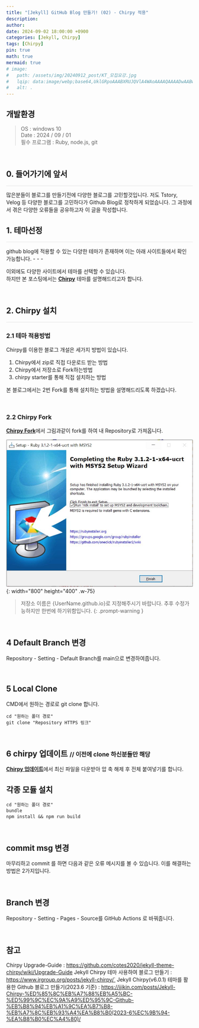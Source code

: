 ```yaml
---
title: "[Jekyll] GitHub Blog 만들기! (02) - Chirpy 적용"
description: 
author:
date: 2024-09-02 18:00:00 +0900
categories: [Jekyll, Chirpy]
tags: [Chirpy]
pin: true
math: true
mermaid: true
# image:
#   path: /assets/img/20240912_post/KT_모집요강.jpg
#   lqip: data:image/webp;base64,UklGRpoAAABXRUJQVlA4WAoAAAAQAAAADwAABwAAQUxQSDIAAAARL0AmbZurmr57yyIiqE8oiG0bejIYEQTgqiDA9vqnsUSI6H+oAERp2HZ65qP/VIAWAFZQOCBCAAAA8AEAnQEqEAAIAAVAfCWkAALp8sF8rgRgAP7o9FDvMCkMde9PK7euH5M1m6VWoDXf2FkP3BqV0ZYbO6NA/VFIAAAA
#   alt: .
---
```


## **개발환경**
>OS : windows 10 <br/>
Date : 2024 / 09 / 01 <br/>
필수 프로그램 : Ruby, node.js, git

<br/>

## **0. 들어가기에 앞서**
<hr style="height: 0.5px; background-color: rgba(0, 0, 0, .1); border: none;" />
많은분들이 블로그를 만들기전에 다양한 블로그를 고민할것입니다.  
저도 Tstory, Velog 등 다양한 블로그를 고민하다가 Github Blog로 정착하게 되었습니다.  
그 과정에서 겪은 다양한 오류들을 공유하고자 이 글을 작성합니다.  

<br/>

## **1. 테마선정**
<hr style="height: 0.5px; background-color: rgba(0, 0, 0, .1); border: none;" />
github blog에 적용할 수 있는 다양한 테마가 존재하며 이는 아래 사이트들에서 확인 가능합니다.  
- <http://jekyllthemes.org/>  
- <https://jekyllthemes.io/>  
- <https://jekyll-themes.com/>  

이외에도 다양한 사이트에서 테마를 선택할 수 있습니다.  
하지만 본 포스팅에서는 [**Chirpy**](https://chirpy.cotes.page) 테마를 설명해드리고자 합니다.

<br/>

## **2. Chirpy 설치**
<hr style="height: 0.5px; background-color: rgba(0, 0, 0, .1); border: none;" />

### **2.1 테마 적용방법**
Chirpy를 이용한 블로그 개설은 세가지 방법이 있습니다.
1. Chirpy에서 zip로 직접 다운로드 받는 방법
2. Chirpy에서 저장소로 Fork하는방법
3. chirpy starter를 통해 직접 설치하는 방법

본 블로그에서는 2번 Fork를 통해 설치하는 방법을 설명해드리도록 하겠습니다.

<br/>

### **2.2 Chirpy Fork**
[**Chirpy Fork**](https://github.com/cotes2020/jekyll-theme-chirpy/fork)에서 그림과같이 fork를 하여 내 Repository로 가져옵니다.

![Desktop View](/assets/img/20240901_post/Ruby_install_04.JPG){: width="800" height="400" .w-75}

> 저장소 이름은 {UserName.github.io}로 지정해주시기 바랍니다. 추후 수정가능하지만 한번에 하기위함입니다.
{: .prompt-warning }

<br/>

## **4 Default Branch 변경**
 Repository - Setting - Default Branch를 main으로 변경하여줍니다.
 
<br/>

## **5 Local Clone**
CMD에서 원하는 경로로 git clone 합니다.

```batch
cd "원하는 폴더 경로"
git clone "Repository HTTPS 링크"
```

<br/>

## **6 chirpy 업데이트** <span style="font-size: 16px;">// 이전에 clone 하신분들만 해당</span>
[**Chirpy 업데이트**](https://github.com/cotes2020/jekyll-theme-chirpy/tags)에서 최신 파일을 다운받아 압 축 해제 후 전체 붙여넣기를 합니다.

## 각종 모듈 설치

```batch
cd "원하는 폴더 경로"
bundle
npm install && npm run build
```

<br/>

## **commit msg 변경**
마무리하고 commit 를 하면 다음과 같은 오류 메시지를 볼 수 있습니다.
이를 해결하는 방법은 2가지입니다.

<br/>

## **Branch 변경**
 Repository - Setting - Pages - Source를 GitHub Actions 로 바꿔줍니다.

<br/>

## **참고**
Chirpy Upgrade-Guide : https://github.com/cotes2020/jekyll-theme-chirpy/wiki/Upgrade-Guide
Jekyll Chirpy 테마 사용하여 블로그 만들기 : https://www.irgroup.org/posts/jekyll-chirpy/`
Jekyll Chirpy(v6.0.1) 테마를 활용한 Github 블로그 만들기(2023.6 기준) : https://jjikin.com/posts/Jekyll-Chirpy-%ED%85%8C%EB%A7%88%EB%A5%BC-%ED%99%9C%EC%9A%A9%ED%95%9C-Github-%EB%B8%94%EB%A1%9C%EA%B7%B8-%EB%A7%8C%EB%93%A4%EA%B8%B0(2023-6%EC%9B%94-%EA%B8%B0%EC%A4%80)/